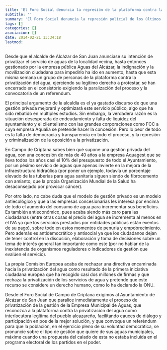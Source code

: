 ```yaml
---
title: 'El Foro Social denuncia la represión de la plataforma contra la privatización del agua de Alcázar de San Juan'
subtitle: ''
summary: 'El Foro Social denuncia la represión policial de los últimos días hacia la plataforma contra la privatización de la gestión del servicio de aguas en Alcázar de San Juan y se solidariza con las personas encerradas en el Ayuntamiento para exigir un referendum. '
tags: []
categories: []
asociacion: []
date: 2014-02-21 13:34:18
lastmod:
---
```


Desde que el alcalde de Alcázar de San Juan anunciase su intención de privatizar el servicio de aguas de la localidad vecina, hasta entonces gestionado por la empresa pública Aguas del Alcázar, la indignación y la movilización ciudadana para impedirlo ha ido en aumento, hasta que esta misma semana un grupo de personas de la plataforma contra la privatización del agua, ejerciendo su legítimo derecho a protestar, se han encerrado en el consistorio exigiendo la paralización del proceso y la convocatoria de un referendum. 

El principal argumento de la alcaldía es el ya gastado discurso de que una gestión privada mejorará y optimizará este servicio público, algo que ha sido rebatido en múltiples estudios. Sin embargo, la verdadera razón es la situación desesperada de endeudamiento y falta de liquidez del ayuntamiento y el clientelismo con las grandes corporaciones como FCC a cuya empresa Aqualia se pretende hacer la concesión. Pero lo peor de todo es la falta de democracia y transparencia en todo el proceso, y la represión y criminalización de la oposición a la privatización. 

En Campo de Criptana sabes bien qué supone una gestión privada del agua, con una concesión de más de 40 años a la empresa Aquagest que se lleva todos los años casi el 10% del presupuesto de todo el Ayuntamiento, por un pésimo servicio de aguas que apenas invierte en la mejora de la infraestructura hidraúlica (por poner un ejemplo, todavía un porcentaje elevado de las tuberías para agua sanitaria siguen siendo de fibrocemento con amianto, que la propia Organización Mundial de la Salud ha desaconsejado por provocar cáncer).

Por otro lado, no cabe duda que el modelo de gestión privado es un modelo antiecológico y que a las empresas concesionarias les interesa por encima de todo el aumento del consumo de agua para incrementar sus beneficios. Es también  antieconómico, pues acaba siendo más caro para las ciudadanas (entre otras cosas el precio del agua se incrementa al menos en el IVA ya que los servicios prestados por entidades públicas están exentos de su pago), sobre todo en estos momentos de penuria y empobrecimiento. Pero además es antidemocrático y antisocial ya que los ciudadanos dejan de tener control en la discusión, elaboración y toma de decisiones sobre un tema de interés general tan importante como este (por no hablar de la inexistencia de organismos reguladores o indicadores de gestión que evalúen el servicio). 

La propia Comisión Europea acaba de rechazar una directiva encaminada hacia la privatización del agua como resultado de la primera iniciativa ciudadana europea que ha recogido casi dos millones de firmas y que rechaza la privatización de los servicios de agua y pretende que este recurso se considere un derecho humano, como lo ha declarado la ONU.

Desde el Foro Social de Campo de Criptana exigimos al Ayuntamiento de Alcázar de San Juan que paralice inmediatamente el proceso de privatización de la gestión de la Empresa Municipal de Aguas, que reconozca a la plataforma contra la privatización del agua como interlocutora legítima del pueblo alcazareño, facilitando cauces de diálogo y participación en pos de la mejor solución, y  que convoque un referéndum para que la población, en el ejercicio pleno de su voluntad democrática, se pronuncie sobre el tipo de gestión que quiere de sus aguas municipales, máxime cuando una propuesta del calado de esta no estaba incluida en el programa electoral de los partidos en el poder.  
